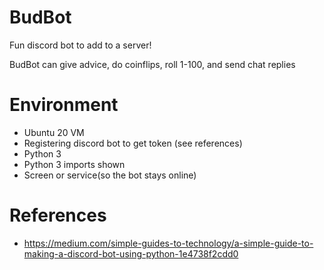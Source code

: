 # BudBot
Fun discord bot to add to a server!

BudBot can give advice, do coinflips, roll 1-100, and send chat replies

# Environment
* Ubuntu 20 VM
* Registering discord bot to get token (see references)
* Python 3
* Python 3 imports shown
* Screen or service(so the bot stays online)

# References
* https://medium.com/simple-guides-to-technology/a-simple-guide-to-making-a-discord-bot-using-python-1e4738f2cdd0

